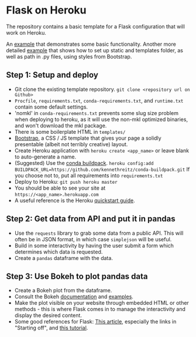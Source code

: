 # Flask on Heroku

The repository contains a basic template for a Flask configuration that will work on Heroku.

An [example](https://lemurian.herokuapp.com) that demonstrates some basic functionality.
Another more detailed [example](https://github.com/Hengyi-Zhu/nyc-taxi) that shows how to set up 
static and templates folder, as well as path in .py files, using styles from Bootstrap.

## Step 1: Setup and deploy
- Git clone the existing template repository. `git clone <repository url on Github>`
- `Procfile`, `requirements.txt`, `conda-requirements.txt`, and `runtime.txt`
  contain some default settings.
- 'nomkl' in `conda-requirements.txt` prevents some slug size problem when deploying to heroku, 
  as it will use the non-mkl optimized binaries, and won't download the mkl package.
- There is some boilerplate HTML in `templates/`
- [Bootstrap](http://getbootstrap.com/), a CSS / JS template that gives your page a solidly 
  presentable (albeit not terribly creative) layout.
- Create Heroku application with `heroku create <app_name>` or leave blank to
  auto-generate a name.
- (Suggested) Use the [conda buildpack](https://github.com/kennethreitz/conda-buildpack).
  `heroku config:add BUILDPACK_URL=https://github.com/kennethreitz/conda-buildpack.git`
  If you choose not to, put all requirements into `requirements.txt`
- Deploy to Heroku: `git push heroku master`
- You should be able to see your site at `https://<app_name>.herokuapp.com`
- A useful reference is the Heroku [quickstart guide](https://devcenter.heroku.com/articles/getting-started-with-python-o).

## Step 2: Get data from API and put it in pandas
- Use the `requests` library to grab some data from a public API. This will
  often be in JSON format, in which case `simplejson` will be useful.
- Build in some interactivity by having the user submit a form which determines which data is requested.
- Create a `pandas` dataframe with the data.

## Step 3: Use Bokeh to plot pandas data
- Create a Bokeh plot from the dataframe.
- Consult the Bokeh [documentation](http://bokeh.pydata.org/en/latest/docs/user_guide/embed.html)
  and [examples](https://github.com/bokeh/bokeh/tree/master/examples/embed).
- Make the plot visible on your website through embedded HTML or other methods - this is where Flask comes in to manage the interactivity and display the desired content.
- Some good references for Flask: [This article](https://realpython.com/blog/python/python-web-applications-with-flask-part-i/), especially the links in "Starting off", and [this tutorial](https://github.com/bev-a-tron/MyFlaskTutorial).
